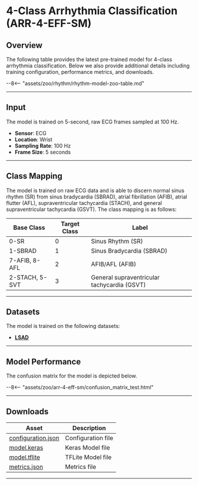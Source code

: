# 4-Class Arrhythmia Classification (ARR-4-EFF-SM)

## <span class="sk-h2-span">Overview</span>

The following table provides the latest pre-trained model for 4-class arrhythmia classification. Below we also provide additional details including training configuration, performance metrics, and downloads.

--8<-- "assets/zoo/rhythm/rhythm-model-zoo-table.md"

---

## <span class="sk-h2-span">Input</span>

The model is trained on 5-second, raw ECG frames sampled at 100 Hz.

- **Sensor**: ECG
- **Location**: Wrist
- **Sampling Rate**: 100 Hz
- **Frame Size**: 5 seconds

---

## <span class="sk-h2-span">Class Mapping</span>

The model is trained on raw ECG data and is able to discern normal sinus rhythm (SR) from sinus bradycardia (SBRAD), atrial fibrillation (AFIB), atrial flutter (AFL), supraventricular tachycardia (STACH), and general supraventricular tachycardia (GSVT). The class mapping is as follows:

| Base Class     | Target Class | Label                     |
| -------------- | ------------ | ------------------------- |
| 0-SR           | 0            | Sinus Rhythm (SR)         |
| 1-SBRAD        | 1            | Sinus Bradycardia (SBRAD) |
| 7-AFIB, 8-AFL  | 2            | AFIB/AFL (AFIB) |
| 2-STACH, 5-SVT | 3            | General supraventricular tachycardia (GSVT) |

---

## <span class="sk-h2-span">Datasets</span>

The model is trained on the following datasets:

- **[LSAD](../datasets/lsad.md)**

---

## <span class="sk-h2-span">Model Performance</span>


The confusion matrix for the model is depicted below.

<div class="sk-plotly-graph-div">
--8<-- "assets/zoo/arr-4-eff-sm/confusion_matrix_test.html"
</div>

---

## <span class="sk-h2-span">Downloads</span>


| Asset                                                                | Description                   |
| -------------------------------------------------------------------- | ----------------------------- |
| [configuration.json](https://ambiqai-model-zoo.s3.us-west-2.amazonaws.com/heartkit/rhythm/arr-4-eff-sm/latest/configuration.json)   | Configuration file            |
| [model.keras](https://ambiqai-model-zoo.s3.us-west-2.amazonaws.com/heartkit/rhythm/arr-4-eff-sm/latest/model.keras)            | Keras Model file              |
| [model.tflite](https://ambiqai-model-zoo.s3.us-west-2.amazonaws.com/heartkit/rhythm/arr-4-eff-sm/latest/model.tflite)       | TFLite Model file             |
| [metrics.json](https://ambiqai-model-zoo.s3.us-west-2.amazonaws.com/heartkit/rhythm/arr-4-eff-sm/latest/metrics.json)       | Metrics file                  |

---
